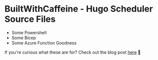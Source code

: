 # BuiltWithCaffeine - Hugo Scheduler Source Files

 - Some Powershell
 - Some Bicep
 - Some Azure Function Goodness

If you're curious what these are for? Check out the blog post [here](https://blog.builtwithcaffeine.cloud/posts/automate-hugo-post-scheduling/) 👋